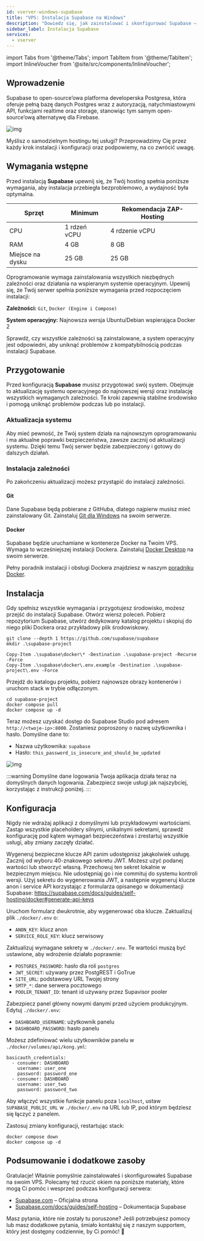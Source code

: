 ```yaml
---
id: vserver-windows-supabase
title: "VPS: Instalacja Supabase na Windows"
description: "Dowiedz się, jak zainstalować i skonfigurować Supabase – niezawodną, open-source’ową platformę Postgresa z autoryzacją i funkcjami realtime → Sprawdź teraz"
sidebar_label: Instalacja Supabase
services:
  - vserver
---
```


import Tabs from '@theme/Tabs';
import TabItem from '@theme/TabItem';
import InlineVoucher from '@site/src/components/InlineVoucher';

## Wprowadzenie

Supabase to open-source’owa platforma developerska Postgresa, która oferuje pełną bazę danych Postgres wraz z autoryzacją, natychmiastowymi API, funkcjami realtime oraz storage, stanowiąc tym samym open-source’ową alternatywę dla Firebase.

![img](https://screensaver01.zap-hosting.com/index.php/s/gE9NRSMr22oZaCx/preview)

Myślisz o samodzielnym hostingu tej usługi? Przeprowadzimy Cię przez każdy krok instalacji i konfiguracji oraz podpowiemy, na co zwrócić uwagę.

<InlineVoucher />

## Wymagania wstępne

Przed instalacją **Supabase** upewnij się, że Twój hosting spełnia poniższe wymagania, aby instalacja przebiegła bezproblemowo, a wydajność była optymalna.

| Sprzęt    | Minimum      | Rekomendacja ZAP-Hosting  |
| --------- | ------------ | ------------------------- |
| CPU       | 1 rdzeń vCPU | 4 rdzenie vCPU            |
| RAM       | 4 GB         | 8 GB                      |
| Miejsce na dysku | 25 GB  | 25 GB                     |

Oprogramowanie wymaga zainstalowania wszystkich niezbędnych zależności oraz działania na wspieranym systemie operacyjnym. Upewnij się, że Twój serwer spełnia poniższe wymagania przed rozpoczęciem instalacji:

**Zależności:** `Git`, `Docker (Engine i Compose)`

**System operacyjny:** Najnowsza wersja Ubuntu/Debian wspierająca Docker 2

Sprawdź, czy wszystkie zależności są zainstalowane, a system operacyjny jest odpowiedni, aby uniknąć problemów z kompatybilnością podczas instalacji Supabase.

## Przygotowanie

Przed konfiguracją **Supabase** musisz przygotować swój system. Obejmuje to aktualizację systemu operacyjnego do najnowszej wersji oraz instalację wszystkich wymaganych zależności. Te kroki zapewnią stabilne środowisko i pomogą uniknąć problemów podczas lub po instalacji.

### Aktualizacja systemu
Aby mieć pewność, że Twój system działa na najnowszym oprogramowaniu i ma aktualne poprawki bezpieczeństwa, zawsze zacznij od aktualizacji systemu. Dzięki temu Twój serwer będzie zabezpieczony i gotowy do dalszych działań.

### Instalacja zależności
Po zakończeniu aktualizacji możesz przystąpić do instalacji zależności.

#### Git
Dane Supabase będą pobierane z GitHuba, dlatego najpierw musisz mieć zainstalowany Git. Zainstaluj [Git dla Windows](https://git-scm.com/downloads/win) na swoim serwerze.

#### Docker

Supabase będzie uruchamiane w kontenerze Docker na Twoim VPS. Wymaga to wcześniejszej instalacji Dockera. Zainstaluj [Docker Desktop](https://docs.docker.com/desktop/setup/install/windows-install/) na swoim serwerze.

Pełny poradnik instalacji i obsługi Dockera znajdziesz w naszym [poradniku Docker](vserver-windows-docker.md).

## Instalacja
Gdy spełnisz wszystkie wymagania i przygotujesz środowisko, możesz przejść do instalacji Supabase. Otwórz wiersz poleceń. Pobierz repozytorium Supabase, utwórz dedykowany katalog projektu i skopiuj do niego pliki Dockera oraz przykładowy plik środowiskowy.

```
git clone --depth 1 https://github.com/supabase/supabase
mkdir .\supabase-project

Copy-Item .\supabase\docker\* -Destination .\supabase-project -Recurse -Force
Copy-Item .\supabase\docker\.env.example -Destination .\supabase-project\.env -Force
```

Przejdź do katalogu projektu, pobierz najnowsze obrazy kontenerów i uruchom stack w trybie odłączonym.

```
cd supabase-project
docker compose pull
docker compose up -d
```

Teraz możesz uzyskać dostęp do Supabase Studio pod adresem `http://<twoje-ip>:8000`. Zostaniesz poproszony o nazwę użytkownika i hasło. Domyślne dane to:

- Nazwa użytkownika: `supabase`
- Hasło: `this_password_is_insecure_and_should_be_updated`

![img](https://screensaver01.zap-hosting.com/index.php/s/oBpk2K3S46gETHf/preview)

:::warning Domyślne dane logowania
Twoja aplikacja działa teraz na domyślnych danych logowania. Zabezpiecz swoje usługi jak najszybciej, korzystając z instrukcji poniżej.
:::

## Konfiguracja
Nigdy nie wdrażaj aplikacji z domyślnymi lub przykładowymi wartościami. Zastąp wszystkie placeholdery silnymi, unikalnymi sekretami, sprawdź konfigurację pod kątem wymagań bezpieczeństwa i zrestartuj wszystkie usługi, aby zmiany zaczęły działać.

Wygeneruj bezpieczne klucze API zanim udostępnisz jakąkolwiek usługę. Zacznij od wyboru 40-znakowego sekretu JWT. Możesz użyć podanej wartości lub stworzyć własną. Przechowuj ten sekret lokalnie w bezpiecznym miejscu. Nie udostępniaj go i nie commituj do systemu kontroli wersji. Użyj sekretu do wygenerowania JWT, a następnie wygeneruj klucze anon i service API korzystając z formularza opisanego w dokumentacji Supabase: https://supabase.com/docs/guides/self-hosting/docker#generate-api-keys

Uruchom formularz dwukrotnie, aby wygenerować oba klucze. Zaktualizuj plik `./docker/.env` o:

- `ANON_KEY`: klucz anon
- `SERVICE_ROLE_KEY`: klucz serwisowy

Zaktualizuj wymagane sekrety w `./docker/.env`. Te wartości muszą być ustawione, aby wdrożenie działało poprawnie:

- `POSTGRES_PASSWORD`: hasło dla roli `postgres`
- `JWT_SECRET`: używany przez PostgREST i GoTrue
- `SITE_URL`: podstawowy URL Twojej strony
- `SMTP_*`: dane serwera pocztowego
- `POOLER_TENANT_ID`: tenant id używany przez Supavisor pooler

Zabezpiecz panel główny nowymi danymi przed użyciem produkcyjnym. Edytuj `./docker/.env`:

- `DASHBOARD_USERNAME`: użytkownik panelu
- `DASHBOARD_PASSWORD`: hasło panelu

Możesz zdefiniować wielu użytkowników panelu w `./docker/volumes/api/kong.yml`:

```
basicauth_credentials:
  - consumer: DASHBOARD
    username: user_one
    password: password_one
  - consumer: DASHBOARD
    username: user_two
    password: password_two
```

Aby włączyć wszystkie funkcje panelu poza `localhost`, ustaw `SUPABASE_PUBLIC_URL` w `./docker/.env` na URL lub IP, pod którym będziesz się łączyć z panelem.

Zastosuj zmiany konfiguracji, restartując stack:

```
docker compose down
docker compose up -d
```

## Podsumowanie i dodatkowe zasoby

Gratulacje! Właśnie pomyślnie zainstalowałeś i skonfigurowałeś Supabase na swoim VPS. Polecamy też rzucić okiem na poniższe materiały, które mogą Ci pomóc i wesprzeć podczas konfiguracji serwera:

- [Supabase.com](https://Supabase.com/) – Oficjalna strona
- [Supabase.com/docs/guides/self-hosting](https://supabase.com/docs/guides/self-hosting) – Dokumentacja Supabase

Masz pytania, które nie zostały tu poruszone? Jeśli potrzebujesz pomocy lub masz dodatkowe pytania, śmiało kontaktuj się z naszym supportem, który jest dostępny codziennie, by Ci pomóc! 🙂

<InlineVoucher />